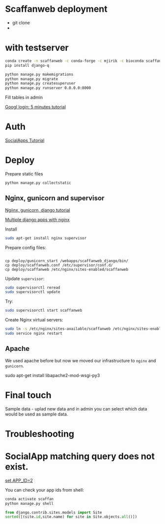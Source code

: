 # Scaffanweb deployment

* git clone
* 



# with testserver

```bash
conda create -n scaffanweb -c conda-forge -c mjirik -c bioconda scaffan django django-allauth google-auth pip redis-y
pip install django-q

python manage.py makemigrations
python manage.py migrate
python manage.py createsuperuser
python manage.py runserver 0.0.0.0:8000
```


Fill tables in admin

[Googl login: 5 minutes tutorial](https://medium.com/@whizzoe/in-5-mins-set-up-google-login-to-sign-up-users-on-django-e71d5c38f5d5)


# Auth

[SocialApps Tutorial](https://medium.com/faun/how-to-set-up-conda-virtual-environments-with-apache-mod-wsgi-flask-c2043711223e)

# Deploy

Prepare static files

```bash
python manage.py collectstatic
```

## Nginx, gunicorn and supervisor

[Ngiinx, gunicorn, django tutorial](http://michal.karzynski.pl/blog/2013/06/09/django-nginx-gunicorn-virtualenv-supervisor/)

[Multiple django apps with nginx](http://michal.karzynski.pl/blog/2013/10/29/serving-multiple-django-applications-with-nginx-gunicorn-supervisor/)


Install

```bash
sudo apt-get install nginx supervisor
```

Prepare config files:

```

cp deploy/gunicorn_start /webapps/scaffanweb_django/bin/
cp deploy/scaffanweb.conf /etc/supervisor/conf.d/
cp deploy/scaffanweb /etc/nginx/sites-enabled/scaffanweb
```

Update `supervisor`:

```bash
sudo supervisorctl reread
sudo supervisorctl update
```

Try:

```bash
sudo supervisorctl start scaffanweb
```

Create Nginx virtual servers:

```bash
sudo ln -s /etc/nginx/sites-available/scaffanweb /etc/nginx/sites-enabled/scaffanweb
sudo service nginx restart
```


## Apache
We used apache before but now we moved our infrastructure to `nginx` and `gunicorn`.

sudo apt-get install libapache2-mod-wsgi-py3


# Final touch

Sample data - uplad new data and in admin you can select which data would 
be used as sample data.



# Troubleshooting

# SocialApp matching query does not exist.

[set APP_ID=2](https://stackoverflow.com/questions/15409366/django-socialapp-matching-query-does-not-exist)

You can check your app ids from shell:

```bash
conda activate scaffan
python manage.py shell
```
```python
from django.contrib.sites.models import Site
sorted([(site.id,site.name) for site in Site.objects.all()])

```

